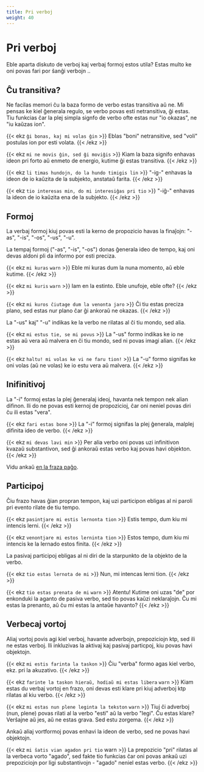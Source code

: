 ```yaml
---
title: Pri verboj
weight: 40
---
```


# Pri verboj

Eble aparta diskuto de verboj kaj verbaj formoj estos utila? Estas multo ke oni povas fari por ŝanĝi verbojn ..

## Ĉu transitiva?

Ne facilas memori ĉu la baza formo de verbo estas transitiva aŭ ne. Mi pensas ke kiel ĝenerala regulo, se verbo povas esti netransitiva, ĝi estas. Tiu funkcias ĉar la plej simpla signfo de verbo ofte estas nur "io okazas", ne "iu kaŭzas ion".

{{< ekz `ĝi bonas, kaj mi volas ĝin` >}}
Eblas "boni" netransitive, sed "voli" postulas ion por esti volata.
{{< /ekz >}}

{{< ekz `mi ne movis ĝin, sed ĝi moviĝis` >}}
Kiam la baza signifo enhavas ideon pri forto aŭ enmeto de energio, kutime ĝi estas transitiva.
{{< /ekz >}}

{{< ekz `li timas hundojn, do la hundo timigis lin` >}}
"-ig-" enhavas la ideon de io kaŭzita de la subjekto, anstataŭ farita.
{{< /ekz >}}

{{< ekz `tio interesas min, do mi interesiĝas pri tio` >}}
"-iĝ-" enhavas la ideon de io kaŭzita ena de la subjekto.
{{< /ekz >}}

## Formoj

La verbaj formoj kiuj povas esti la kerno de propozicio havas la finaĵojn: "-as", "-is", "-os", "-us", "-u".

La tempaj formoj ("-as", "-is", "-os") donas ĝenerala ideo de tempo, kaj oni devas aldoni pli da informo por esti preciza.

{{< ekz `mi kuras` `warn` >}}
Eble mi kuras dum la nuna momento, aŭ eble kutime.
{{< /ekz >}}

{{< ekz `mi kuris` `warn` >}}
Iam en la estinto. Eble unufoje, eble ofte?
{{< /ekz >}}

{{< ekz `mi kuros ĉiutage dum la venonta jaro` >}}
Ĉi tiu estas preciza plano, sed estas nur plano ĉar ĝi ankoraŭ ne okazas.
{{< /ekz >}}

La "-us" kaj" "-u" indikas ke la verbo ne rilatas al ĉi tiu mondo, sed alia.

{{< ekz `mi estus tie, se mi povus` >}}
La "-us" formo indikas ke io ne estas aŭ vera aŭ malvera en ĉi tiu mondo, sed ni povas imagi alian.
{{< /ekz >}}

{{< ekz `haltu! mi volas ke vi ne faru tion!` >}}
La "-u" formo signifas ke oni volas (aŭ ne volas) ke io estu vera aŭ malvera.
{{< /ekz >}}

## Inifinitivoj

La "-i" formoj estas la plej ĝeneralaj ideoj, havanta nek tempon nek alian difinon. Ili do ne povas esti kernoj de propozicioj, ĉar oni neniel povas diri ĉu ili estas "vera".

{{< ekz `fari estas bone` >}}
La "-i" formoj signifas la plej ĝenerala, malplej difinita ideo de verbo.
{{< /ekz >}}

{{< ekz `mi devas lavi min` >}}
Per alia verbo oni povas uzi infinitivon kvazaŭ substantivon, sed ĝi ankoraŭ estas verbo kaj povas havi objekton.
{{< /ekz >}}

Vidu ankaŭ [en la fraza paĝo](../frazoj/#infinitivoj).

## Participoj

Ĉiu frazo havas ĝian propran tempon, kaj uzi participon ebligas al ni paroli pri evento rilate de tiu tempo.

{{< ekz `pasintjare mi estis lernonta tion` >}}
Estis tempo, dum kiu mi intencis lerni.
{{< /ekz >}}

{{< ekz `venontjare mi estos lerninta tion` >}}
Estos tempo, dum kiu mi intencis ke la lernado estos finita.
{{< /ekz >}}

La pasivaj participoj ebligas al ni diri de la starpunkto de la objekto de la verbo.

{{< ekz `tio estas lernota de mi` >}}
Nun, mi intencas lerni tion.
{{< /ekz >}}

{{< ekz `tio estas prenata de mi` `warn` >}}
Atentu! Kutime oni uzas "de" por enkonduki la aganto de pasiva verbo, sed tio povas kaŭzi neklaraĵojn. Ĉu mi estas la prenanto, aŭ ĉu mi estas la antaŭe havanto?
{{< /ekz >}}

## Verbecaj vortoj

Aliaj vortoj povis agi kiel verboj, havante adverbojn, prepoziciojn ktp, sed ili ne estas verboj. Ili inkluzivas la aktivaj kaj pasivaj particpoj, kiu povas havi objektojn.

{{< ekz `mi estis farinta la taskon` >}}
Ĉiu "verba" formo agas kiel verbo, ekz. pri la akuzativo.
{{< /ekz >}}

{{< ekz `farinte la taskon hieraŭ, hodiaŭ mi estas libera` `warn` >}}
Kiam estas du verbaj vortoj en frazo, oni devas esti klare pri kiuj adverboj ktp rilatas al kiu verbo.
{{< /ekz >}}

{{< ekz `mi estas nun plene leginta la tekston` `warn` >}}
Tiuj ĉi adverboj (nun, plene) povas rilati al la verbo "esti" aŭ la verbo "legi". Ĉu estas klare? Verŝajne aŭ jes, aŭ ne estas grava. Sed estu zorgema.
{{< /ekz >}}

Ankaŭ aliaj vortformoj povas enhavi la ideon de verbo, sed ne povas havi objektojn.

{{< ekz `mi ŝatis vian agadon pri tio` warn >}}
La prepozicio "pri" rilatas al la verbeca vorto "agado", sed fakte tio funkcias ĉar oni povas ankaŭ uzi prepoziciojn por ligi substantivojn - "agado" neniel estas verbo.
{{< /ekz >}}
